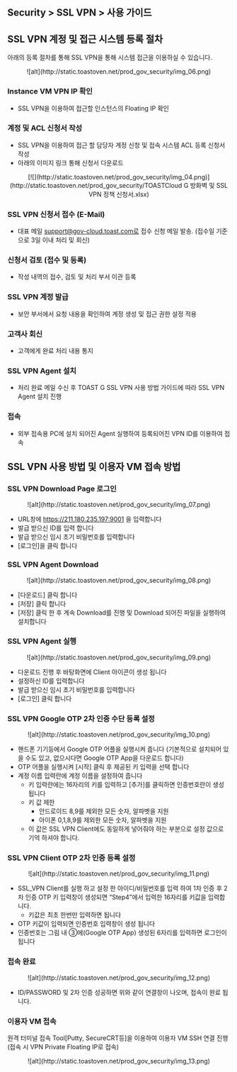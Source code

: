 ## Security > SSL VPN > 사용 가이드

## SSL VPN 계정 및 접근 시스템 등록 절차

아래의 등록 절차를 통해 SSL VPN을 통해 시스템 접근을 이용하실 수 있습니다.

<center>![alt](http://static.toastoven.net/prod_gov_security/img_06.png)</center>

### Instance VM VPN IP 확인
- SSL VPN을 이용하여 접근할 인스턴스의 Floating IP 확인

### 계정 및 ACL 신청서 작성
- SSL VPN을 이용하여 접근 할 담당자 계정 신청 및 접속 시스템 ACL 등록 신청서 작성<br>
- 아래의 이미지 링크 통해 신청서 다운로드
<center>
[![](http://static.toastoven.net/prod_gov_security/img_04.png)](http://static.toastoven.net/prod_gov_security/TOASTCloud G 방화벽 및 SSL VPN 정책 신청서.xlsx)</center>

### SSL VPN 신청서 접수 (E-Mail)
- 대표 메일 support@gov-cloud.toast.com로 접수 신청 메일 발송. (접수일 기준으로 3일 이내 처리 및 회신)

### 신청서 검토 (접수 및 등록)
- 작성 내역의 접수, 검토 및 처리 부서 이관 등록

### SSL VPN 계정 발급
- 보안 부서에서 요청 내용을 확인하여 계정 생성 및 접근 권한 설정 적용

### 고객사 회신
- 고객에게 완료 처리 내용 통지

### SSL VPN Agent 설치
- 처리 완료 메일 수신 후 TOAST G SSL VPN 사용 방법 가이드에 따라 SSL VPN Agent 설치 진행

###	접속
- 외부 접속용 PC에 설치 되어진 Agent 실행하여 등록되어진 VPN ID를 이용하여 접속

## SSL VPN 사용 방법 및 이용자 VM 접속 방법
### SSL VPN Download Page 로그인
<center>![alt](http://static.toastoven.net/prod_gov_security/img_07.png)</center>

- URL창에 https://211.180.235.197:9001 을 입력합니다
- 발급 받으신 ID를 입력 합니다
- 발급 받으신 임시 초기 비밀번호를 입력합니다
- [로그인]을 클릭 합니다

### SSL VPN Agent Download
<center>![alt](http://static.toastoven.net/prod_gov_security/img_08.png)</center>

- [다운로드] 클릭 합니다
- [저장] 클릭 합니다
- [저장] 클릭 한 후 계속 Download를 진행 및 Download 되어진 파일을 실행하여 설치합니다

### SSL VPN Agent 실행
<center>![alt](http://static.toastoven.net/prod_gov_security/img_09.png)</center>

- 다운로드 진행 후 바탕화면에 Client 아이콘이 생성 됩니다
- 설정하신 ID를 입력합니다
- 발급 받으신 임시 초기 비밀번호를 입력합니다
- [로그인] 클릭 합니다

### SSL VPN Google OTP 2차 인증 수단 등록 설정
<center>![alt](http://static.toastoven.net/prod_gov_security/img_10.png)</center>

- 핸드폰 기기등에서 Google OTP 어플을 실행시켜 줍니다
  (기본적으로 설치되어 있을 수도 있고, 없으시다면 Google OTP App을 다운로드 합니다)
- OTP 어플을 실행시켜 [시작] 클릭 후 제공된 키 입력을 선택 합니다
- 계정 이름 입력란에 계정 이름을 설정하여 줍니다
    - 키 입력란에는 16자리의 키를 입력하고 [추가]를 클릭하면 인증번호란이 생성 됩니다
    - 키 값 제한
        - 안드로이드 8,9를 제외한 모든 숫자, 알파벳을 지원
        - 아이폰 0,1,8,9를 제외한 모든 숫자, 알파벳을 지원
    - 이 값은 SSL VPN Client에도 동일하게 넣어줘야 하는 부분으로 설정 값으로 기억 하셔야 합니다.

### SSL VPN Client OTP 2차 인증 등록 설정
<center>![alt](http://static.toastoven.net/prod_gov_security/img_11.png)</center>

- SSL_VPN Client를 실행 하고 설정 한 아이디/비밀번호를 입력 하여 1차 인증 후 2차 인증 OTP 키 입력창이 생성되면 “Step4”에서 입력한 16자리를 키값을 입력합니다.
    - 키값은 최초 한번만 입력하면 됩니다
- OTP 키값이 입력되면 인증번호 입력창이 생성 됩니다
- 인증번호는 그림 내 ③에(Google OTP App) 생성된 6자리를 입력하면 로그인이 됩니다

### 접속 완료
<center>![alt](http://static.toastoven.net/prod_gov_security/img_12.png)</center>

- ID/PASSWORD 및 2차 인증 성공하면 위와 같이 연결창이 나오며, 접속이 완료 됩니다.

### 이용자 VM 접속
원격 터미널 접속 Tool[Putty, SecureCRT등]을 이용하여 이용자 VM SSH 연결 진행 (접속 시 VPN Private Floating IP로 접속)
<center>![alt](http://static.toastoven.net/prod_gov_security/img_13.png)</center>

